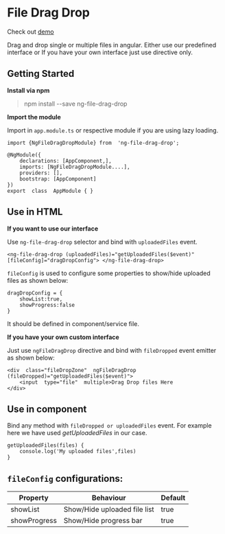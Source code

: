 
# File Drag Drop
Check out  [demo](https://raunak811.github.io/angular-file-drag-drop/)

Drag and drop single or multiple files in angular.
Either use our predefined interface or If you have your own interface just use directive only.

## Getting Started

**Install via npm**

>npm install --save ng-file-drag-drop

**Import the module**

Import in `app.module.ts` or respective module if you are using lazy loading.

    import {NgFileDragDropModule} from  'ng-file-drag-drop';
    
    @NgModule({
	    declarations: [AppComponent,],
		imports: [NgFileDragDropModule....],
		providers: [],
		bootstrap: [AppComponent]
	})
	export  class  AppModule { }

## Use in HTML

**If you want to use our interface**

Use `ng-file-drag-drop` selector and bind with `uploadedFiles` event.

    <ng-file-drag-drop (uploadedFiles)="getUploadedFiles($event)" [fileConfig]="dragDropConfig"> </ng-file-drag-drop>
`fileConfig` is used to configure some properties to show/hide uploaded files as shown below:

    dragDropConfig = {
	    showList:true,
	    showProgress:false
	}
It should be defined in component/service file.

**If you have your own custom interface**

Just use `ngFileDragDrop` directive and bind with `fileDropped` event emitter as shown below:

    <div  class="fileDropZone"  ngFileDragDrop  (fileDropped)="getUploadedFiles($event)">
	    <input  type="file"  multiple>Drag Drop files Here
	</div>

## Use in component
Bind any method with `fileDropped or uploadedFiles` event. For example here we have used *getUploadedFiles* in our case.
	
    getUploadedFiles(files) {
	    console.log('My uploaded files',files)
	}

## `fileConfig` configurations:

|  Property| Behaviour | Default |
|--|--|--|
| showList | Show/Hide uploaded file list |true
| showProgress      | Show/Hide progress bar  |true



